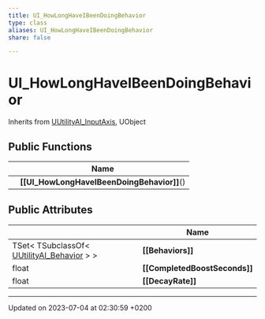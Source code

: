 ```yaml
---
title: UI_HowLongHaveIBeenDoingBehavior
type: class
aliases: UI_HowLongHaveIBeenDoingBehavior
share: false

---
```


# UI_HowLongHaveIBeenDoingBehavior





Inherits from [UUtilityAI_InputAxis](/docs/SDK/Source/Classes/classUUtilityAI__InputAxis.md), UObject

## Public Functions

|                | Name           |
| -------------- | -------------- |
| | **[[UI_HowLongHaveIBeenDoingBehavior]]**() |

## Public Attributes

|                | Name           |
| -------------- | -------------- |
| TSet< TSubclassOf< [UUtilityAI_Behavior](/docs/SDK/Source/Classes/classUUtilityAI__Behavior.md) > > | **[[Behaviors]]**  |
| float | **[[CompletedBoostSeconds]]**  |
| float | **[[DecayRate]]**  |

-------------------------------

Updated on 2023-07-04 at 02:30:59 +0200